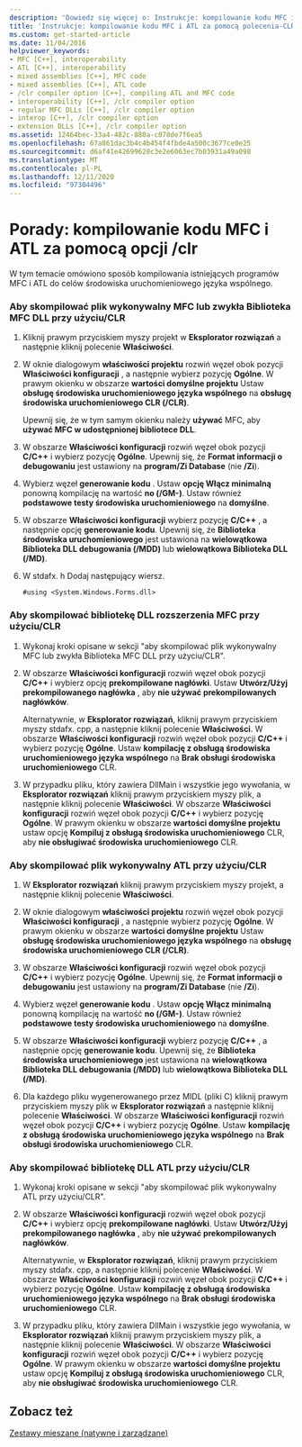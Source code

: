```yaml
---
description: 'Dowiedz się więcej o: Instrukcje: kompilowanie kodu MFC i ATL za pomocą/CLR'
title: 'Instrukcje: kompilowanie kodu MFC i ATL za pomocą polecenia-CLR'
ms.custom: get-started-article
ms.date: 11/04/2016
helpviewer_keywords:
- MFC [C++], interoperability
- ATL [C++], interoperability
- mixed assemblies [C++], MFC code
- mixed assemblies [C++], ATL code
- /clr compiler option [C++], compiling ATL and MFC code
- interoperability [C++], /clr compiler option
- regular MFC DLLs [C++], /clr compiler option
- interop [C++], /clr compiler option
- extension DLLs [C++], /clr compiler option
ms.assetid: 12464bec-33a4-482c-880a-c078de7f6ea5
ms.openlocfilehash: 67a861dac3b4c4b454f4fbde4a500c3677ce0e25
ms.sourcegitcommit: d6af41e42699628c3e2e6063ec7b03931a49a098
ms.translationtype: MT
ms.contentlocale: pl-PL
ms.lasthandoff: 12/11/2020
ms.locfileid: "97304496"
---
```

# <a name="how-to-compile-mfc-and-atl-code-by-using-clr"></a>Porady: kompilowanie kodu MFC i ATL za pomocą opcji /clr

W tym temacie omówiono sposób kompilowania istniejących programów MFC i ATL do celów środowiska uruchomieniowego języka wspólnego.

### <a name="to-compile-an-mfc-executable-or-regular-mfc-dll-by-using-clr"></a>Aby skompilować plik wykonywalny MFC lub zwykła Biblioteka MFC DLL przy użyciu/CLR

1. Kliknij prawym przyciskiem myszy projekt w **Eksplorator rozwiązań** a następnie kliknij polecenie **Właściwości**.

1. W oknie dialogowym **właściwości projektu** rozwiń węzeł obok pozycji **Właściwości konfiguracji** , a następnie wybierz pozycję **Ogólne**. W prawym okienku w obszarze **wartości domyślne projektu** Ustaw **obsługę środowiska uruchomieniowego języka wspólnego** na **obsługę środowiska uruchomieniowego CLR (/CLR)**.

   Upewnij się, że w tym samym okienku należy **używać** MFC, aby **używać MFC w udostępnionej bibliotece DLL**.

1. W obszarze **Właściwości konfiguracji** rozwiń węzeł obok pozycji **C/C++** i wybierz pozycję **Ogólne**. Upewnij się, że **Format informacji o debugowaniu** jest ustawiony na **program/Zi Database** (nie **/Zi**).

1. Wybierz węzeł **generowanie kodu** . Ustaw **opcję Włącz minimalną** ponowną kompilację na wartość **no (/GM-)**. Ustaw również **podstawowe testy środowiska uruchomieniowego** na **domyślne**.

1. W obszarze **Właściwości konfiguracji** wybierz pozycję **C/C++** , a następnie opcję **generowanie kodu**. Upewnij się, że **Biblioteka środowiska uruchomieniowego** jest ustawiona na **wielowątkowa Biblioteka DLL debugowania (/MDD)** lub **wielowątkowa Biblioteka DLL (/MD)**.

1. W stdafx. h Dodaj następujący wiersz.

    ```
    #using <System.Windows.Forms.dll>
    ```

### <a name="to-compile-an-mfc-extension-dll-by-using-clr"></a>Aby skompilować bibliotekę DLL rozszerzenia MFC przy użyciu/CLR

1. Wykonaj kroki opisane w sekcji "aby skompilować plik wykonywalny MFC lub zwykła Biblioteka MFC DLL przy użyciu/CLR".

1. W obszarze **Właściwości konfiguracji** rozwiń węzeł obok pozycji **C/C++** i wybierz opcję **prekompilowane nagłówki**. Ustaw **Utwórz/Użyj prekompilowanego nagłówka** , aby **nie używać prekompilowanych nagłówków**.

   Alternatywnie, w **Eksplorator rozwiązań**, kliknij prawym przyciskiem myszy stdafx. cpp, a następnie kliknij polecenie **Właściwości**. W obszarze **Właściwości konfiguracji** rozwiń węzeł obok pozycji **C/C++** i wybierz pozycję **Ogólne**. Ustaw **kompilację z obsługą środowiska uruchomieniowego języka wspólnego** na **Brak obsługi środowiska uruchomieniowego** CLR.

1. W przypadku pliku, który zawiera DllMain i wszystkie jego wywołania, w **Eksplorator rozwiązań** kliknij prawym przyciskiem myszy plik, a następnie kliknij polecenie **Właściwości**. W obszarze **Właściwości konfiguracji** rozwiń węzeł obok pozycji **C/C++** i wybierz pozycję **Ogólne**. W prawym okienku w obszarze **wartości domyślne projektu** ustaw opcję **Kompiluj z obsługą środowiska uruchomieniowego** CLR, aby **nie obsługiwać środowiska uruchomieniowego** CLR.

### <a name="to-compile-an-atl-executable-by-using-clr"></a>Aby skompilować plik wykonywalny ATL przy użyciu/CLR

1. W **Eksplorator rozwiązań** kliknij prawym przyciskiem myszy projekt, a następnie kliknij polecenie **Właściwości**.

1. W oknie dialogowym **właściwości projektu** rozwiń węzeł obok pozycji **Właściwości konfiguracji** , a następnie wybierz pozycję **Ogólne**. W prawym okienku w obszarze **wartości domyślne projektu** Ustaw **obsługę środowiska uruchomieniowego języka wspólnego** na **obsługę środowiska uruchomieniowego CLR (/CLR)**.

1. W obszarze **Właściwości konfiguracji** rozwiń węzeł obok pozycji **C/C++** i wybierz pozycję **Ogólne**. Upewnij się, że **Format informacji o debugowaniu** jest ustawiony na **program/Zi Database** (nie **/Zi**).

1. Wybierz węzeł **generowanie kodu** . Ustaw **opcję Włącz minimalną** ponowną kompilację na wartość **no (/GM-)**. Ustaw również **podstawowe testy środowiska uruchomieniowego** na **domyślne**.

1. W obszarze **Właściwości konfiguracji** wybierz pozycję **C/C++** , a następnie opcję **generowanie kodu**. Upewnij się, że **Biblioteka środowiska uruchomieniowego** jest ustawiona na **wielowątkowa Biblioteka DLL debugowania (/MDD)** lub **wielowątkowa Biblioteka DLL (/MD)**.

1. Dla każdego pliku wygenerowanego przez MIDL (pliki C) kliknij prawym przyciskiem myszy plik w **Eksplorator rozwiązań** a następnie kliknij polecenie **Właściwości**. W obszarze **Właściwości konfiguracji** rozwiń węzeł obok pozycji **C/C++** i wybierz pozycję **Ogólne**. Ustaw **kompilację z obsługą środowiska uruchomieniowego języka wspólnego** na **Brak obsługi środowiska uruchomieniowego** CLR.

### <a name="to-compile-an-atl-dll-by-using-clr"></a>Aby skompilować bibliotekę DLL ATL przy użyciu/CLR

1. Wykonaj kroki opisane w sekcji "aby skompilować plik wykonywalny ATL przy użyciu/CLR".

1. W obszarze **Właściwości konfiguracji** rozwiń węzeł obok pozycji **C/C++** i wybierz opcję **prekompilowane nagłówki**. Ustaw **Utwórz/Użyj prekompilowanego nagłówka** , aby **nie używać prekompilowanych nagłówków**.

   Alternatywnie, w **Eksplorator rozwiązań**, kliknij prawym przyciskiem myszy stdafx. cpp, a następnie kliknij polecenie **Właściwości**. W obszarze **Właściwości konfiguracji** rozwiń węzeł obok pozycji **C/C++** i wybierz pozycję **Ogólne**. Ustaw **kompilację z obsługą środowiska uruchomieniowego języka wspólnego** na **Brak obsługi środowiska uruchomieniowego** CLR.

1. W przypadku pliku, który zawiera DllMain i wszystkie jego wywołania, w **Eksplorator rozwiązań** kliknij prawym przyciskiem myszy plik, a następnie kliknij polecenie **Właściwości**. W obszarze **Właściwości konfiguracji** rozwiń węzeł obok pozycji **C/C++** i wybierz pozycję **Ogólne**. W prawym okienku w obszarze **wartości domyślne projektu** ustaw opcję **Kompiluj z obsługą środowiska uruchomieniowego** CLR, aby **nie obsługiwać środowiska uruchomieniowego** CLR.

## <a name="see-also"></a>Zobacz też

[Zestawy mieszane (natywne i zarządzane)](../dotnet/mixed-native-and-managed-assemblies.md)
